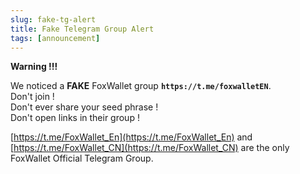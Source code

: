 ```yaml
---
slug: fake-tg-alert
title: Fake Telegram Group Alert
tags: [announcement]
---
```


**Warning !!!**

We noticed a **FAKE** FoxWallet group **`https://t.me/foxwalletEN`**.   
Don't join !  
Don't ever share your seed phrase !  
Don't open links in their group !  

[https://t.me/FoxWallet_En](https://t.me/FoxWallet_En) and [https://t.me/FoxWallet_CN](https://t.me/FoxWallet_CN) are the only FoxWallet Official Telegram Group.